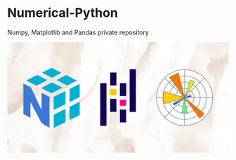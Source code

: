 # Numerical-Python

Numpy, Matplotlib and Pandas private repository

![Numpy Pandas and Matplotlib](numpypandas.png)
